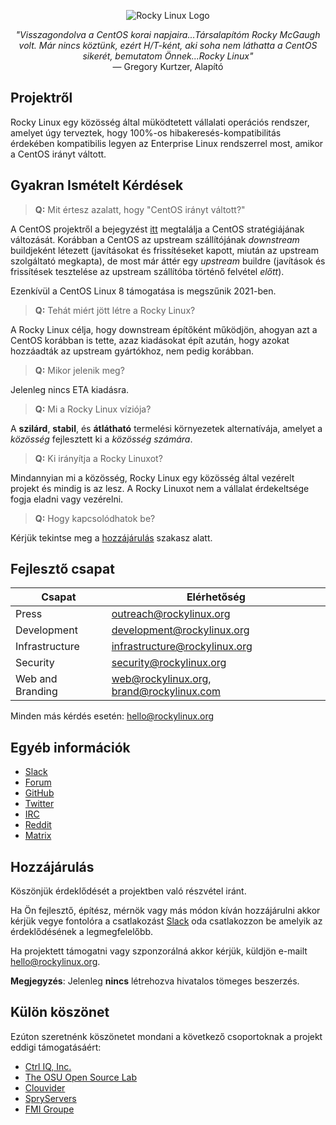 <p align="center">
<img src="https://media.githubusercontent.com/media/rocky-linux/branding/main/logo-text-light%402x.png" alt="Rocky Linux Logo">
</p>

<p align="center">
<i>"Visszagondolva a CentOS korai napjaira...Társalapítóm Rocky McGaugh volt. Már nincs köztünk, ezért H/T-ként, aki soha nem láthatta a CentOS sikerét, bemutatom Önnek...Rocky Linux"</i><br>
— Gregory Kurtzer, Alapító
</p>

## Projektről

Rocky Linux egy közösség által müködtetett vállalati operációs rendszer, amelyet úgy terveztek, hogy 100%-os hibakeresés-kompatibilitás érdekében kompatibilis legyen az Enterprise Linux rendszerrel most, amikor a CentOS irányt váltott.

## Gyakran Ismételt Kérdések

> **Q:** Mit értesz azalatt, hogy "CentOS irányt váltott?"

A CentOS projektről a bejegyzést [itt](https://blog.centos.org/2020/12/future-is-centos-stream/) megtalálja a CentOS stratégiájának változását. Korábban a CentOS az upstream szállítójának *downstream* buildjeként létezett (javításokat és frissítéseket kapott, miután az upstream szolgáltató megkapta), de most már áttér egy *upstream* buildre (javítások és frissítések tesztelése az upstream szállítóba történő felvétel *előtt*).

Ezenkívül a CentOS Linux 8 támogatása is megszűnik 2021-ben.

> **Q:** Tehát miért jött létre a Rocky Linux?

A Rocky Linux célja, hogy downstream építőként működjön, ahogyan azt a CentOS korábban is tette, azaz kiadásokat épít azután, hogy azokat hozzáadták az upstream gyártókhoz, nem pedig korábban.

> **Q:** Mikor jelenik meg?

Jelenleg nincs ETA kiadásra.

> **Q:** Mi a Rocky Linux víziója?

A **szilárd**, **stabil**, és **átlátható** termelési környezetek alternatívája, amelyet a *közösség* fejlesztett ki a *közösség számára*.

> **Q:** Ki irányítja a Rocky Linuxot?

Mindannyian mi a közösség, Rocky Linux egy közösség által vezérelt projekt és mindig is az lesz. A Rocky Linuxot nem a vállalat érdekeltsége fogja eladni vagy vezérelni.

> **Q:** Hogy kapcsolódhatok be?

Kérjük tekintse meg a [hozzájárulás](#Hozzájárulás) szakasz alatt.

## Fejlesztő csapat

| Csapat                        | Elérhetőség                               |
|-------------------------------|-------------------------------------------|
| Press                         | outreach@rockylinux.org                   |
| Development                   | development@rockylinux.org                |
| Infrastructure                | infrastructure@rockylinux.org             |
| Security                      | security@rockylinux.org                   |
| Web and Branding              | web@rockylinux.org, brand@rockylinux.com  |


Minden más kérdés esetén: hello@rockylinux.org

## Egyéb információk 

* [Slack](https://join.slack.com/t/hpcng/shared_invite/zt-k5z04bsh-1uqpaD1NsYVP73vzc3uKdQ)
* [Forum](https://forums.rockylinux.org/)
* [GitHub](https://github.com/rocky-linux/)
* [Twitter](https://twitter.com/rocky_linux)
* [IRC](https://webchat.freenode.net/?channels=rockylinux)
* [Reddit](https://www.reddit.com/r/RockyLinux)
* [Matrix](https://matrix.to/#/+rockylinux:matrix.org)

## Hozzájárulás

Köszönjük érdeklődését a projektben való részvétel iránt.

Ha Ön fejlesztő, építész, mérnök vagy más módon kíván hozzájárulni akkor kérjük vegye fontolóra a csatlakozást [Slack](https://join.slack.com/t/hpcng/shared_invite/zt-k5z04bsh-1uqpaD1NsYVP73vzc3uKdQ) oda csatlakozzon be amelyik az érdeklődésének a legmegfelelőbb.

Ha projektett támogatni vagy szponzorálná akkor kérjük, küldjön e-mailt hello@rockylinux.org.

**Megjegyzés**: Jelenleg **nincs** létrehozva hivatalos tömeges beszerzés.

## Külön köszönet

Ezúton szeretnénk köszönetet mondani a következő csoportoknak a projekt eddigi támogatásáért:
* [Ctrl IQ, Inc.](https://www.ctrl-cmd.com)
* [The OSU Open Source Lab](https://osuosl.org/)
* [Clouvider](https://www.clouvider.co.uk/)
* [SpryServers](https://www.spryservers.net/)
* [FMI Groupe](https://www.fmi.fr/)

